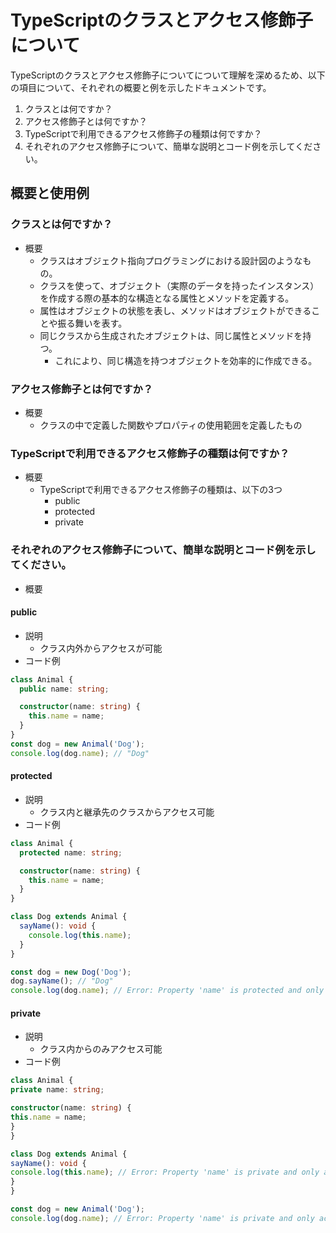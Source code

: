 # TypeScriptのクラスとアクセス修飾子について

TypeScriptのクラスとアクセス修飾子についてについて理解を深めるため、以下の項目について、それぞれの概要と例を示したドキュメントです。

1. クラスとは何ですか？
2. アクセス修飾子とは何ですか？
3. TypeScriptで利用できるアクセス修飾子の種類は何ですか？
4. それぞれのアクセス修飾子について、簡単な説明とコード例を示してください。

## 概要と使用例
### クラスとは何ですか？
- 概要
  - クラスはオブジェクト指向プログラミングにおける設計図のようなもの。
  - クラスを使って、オブジェクト（実際のデータを持ったインスタンス）を作成する際の基本的な構造となる属性とメソッドを定義する。
  - 属性はオブジェクトの状態を表し、メソッドはオブジェクトができることや振る舞いを表す。
  - 同じクラスから生成されたオブジェクトは、同じ属性とメソッドを持つ。
    - これにより、同じ構造を持つオブジェクトを効率的に作成できる。
### アクセス修飾子とは何ですか？
- 概要
  - クラスの中で定義した関数やプロパティの使用範囲を定義したもの
### TypeScriptで利用できるアクセス修飾子の種類は何ですか？
- 概要
  - TypeScriptで利用できるアクセス修飾子の種類は、以下の3つ
    - public
    - protected
    - private
### それぞれのアクセス修飾子について、簡単な説明とコード例を示してください。
- 概要
#### public
- 説明
  - クラス内外からアクセスが可能
- コード例
```typescript
class Animal {
  public name: string;

  constructor(name: string) {
    this.name = name;
  }
}
const dog = new Animal('Dog');
console.log(dog.name); // "Dog"
```
#### protected
- 説明
  - クラス内と継承先のクラスからアクセス可能
- コード例
```typescript
class Animal {
  protected name: string;

  constructor(name: string) {
    this.name = name;
  }
}

class Dog extends Animal {
  sayName(): void {
    console.log(this.name);
  }
}

const dog = new Dog('Dog');
dog.sayName(); // "Dog"
console.log(dog.name); // Error: Property 'name' is protected and only accessible within class 'Animal' and its subclasses.
```
#### private
- 説明
  - クラス内からのみアクセス可能
- コード例
```typescript
class Animal {
private name: string;

constructor(name: string) {
this.name = name;
}
}

class Dog extends Animal {
sayName(): void {
console.log(this.name); // Error: Property 'name' is private and only accessible within class 'Animal'.
}
}

const dog = new Animal('Dog');
console.log(dog.name); // Error: Property 'name' is private and only accessible within class 'Animal'.
```